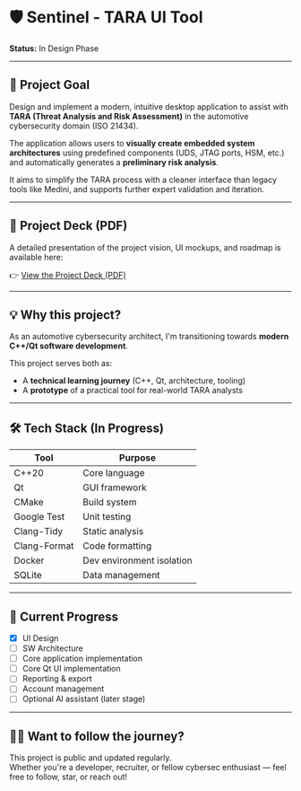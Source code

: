 # 🛡️ Sentinel - TARA UI Tool

**Status:** In Design Phase  

---

## 🎯 Project Goal

Design and implement a modern, intuitive desktop application to assist with **TARA (Threat Analysis and Risk Assessment)** in the automotive cybersecurity domain (ISO 21434).

The application allows users to **visually create embedded system architectures** using predefined components (UDS, JTAG ports, HSM, etc.) and automatically generates a **preliminary risk analysis**.

It aims to simplify the TARA process with a cleaner interface than legacy tools like Medini, and supports further expert validation and iteration.

---

## 📄 Project Deck (PDF)

A detailed presentation of the project vision, UI mockups, and roadmap is available here:

👉 [View the Project Deck (PDF)](assets/Sentinel_Deck.pdf)

---

## 💡 Why this project?

As an automotive cybersecurity architect, I'm transitioning towards **modern C++/Qt software development**.

This project serves both as:
- A **technical learning journey** (C++, Qt, architecture, tooling)
- A **prototype** of a practical tool for real-world TARA analysts

---

## 🛠️ Tech Stack (In Progress)

| Tool           | Purpose                     |
|----------------|-----------------------------|
| C++20          | Core language               |
| Qt             | GUI framework               |
| CMake          | Build system                |
| Google Test    | Unit testing                |
| Clang-Tidy     | Static analysis             |
| Clang-Format   | Code formatting             |
| Docker         | Dev environment isolation   |
| SQLite         | Data management             |

---

## 📍 Current Progress

- [x] UI Design
- [ ] SW Architecture
- [ ] Core application implementation
- [ ] Core Qt UI implementation
- [ ] Reporting & export
- [ ] Account management
- [ ] Optional AI assistant (later stage)

---

## 🙋‍♂️ Want to follow the journey?

This project is public and updated regularly.  
Whether you're a developer, recruiter, or fellow cybersec enthusiast — feel free to follow, star, or reach out!

